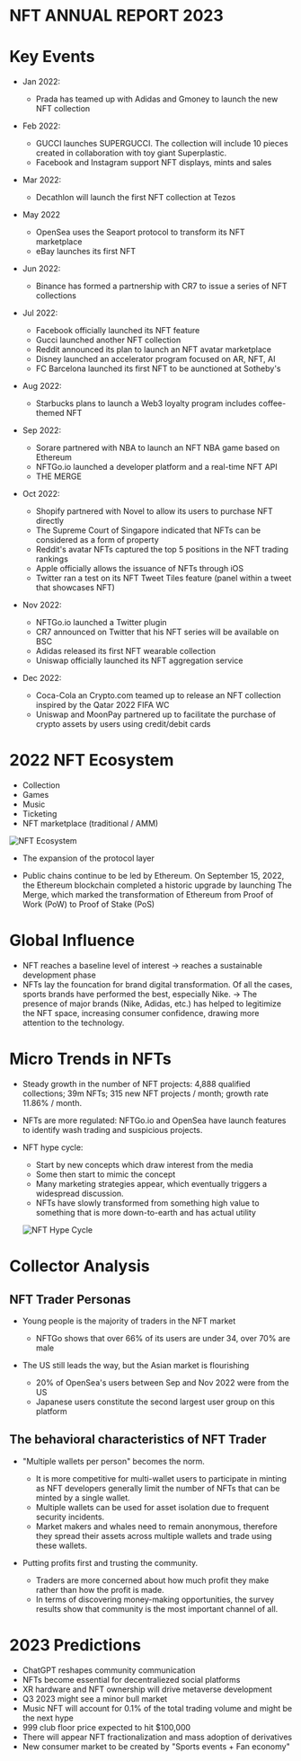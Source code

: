 <h1>NFT ANNUAL REPORT 2023</h1>

# Key Events

- Jan 2022:
  - Prada has teamed up with Adidas and Gmoney to launch the new NFT collection
- Feb 2022:
  - GUCCI launches SUPERGUCCI. The collection will include 10 pieces created in collaboration with toy giant Superplastic.
  - Facebook and Instagram support NFT displays, mints and sales
- Mar 2022:
  - Decathlon will launch the first NFT collection at Tezos
- May 2022
  - OpenSea uses the Seaport protocol to transform its NFT marketplace
  - eBay launches its first NFT
- Jun 2022:
  - Binance has formed a partnership with CR7 to issue a series of NFT collections
- Jul 2022:

  - Facebook officially launched its NFT feature
  - Gucci launched another NFT collection
  - Reddit announced its plan to launch an NFT avatar marketplace
  - Disney launched an accelerator program focused on AR, NFT, AI
  - FC Barcelona launched its first NFT to be aunctioned at Sotheby's

- Aug 2022:

  - Starbucks plans to launch a Web3 loyalty program includes coffee-themed NFT

- Sep 2022:

  - Sorare partnered with NBA to launch an NFT NBA game based on Ethereum
  - NFTGo.io launched a developer platform and a real-time NFT API
  - THE MERGE

- Oct 2022:
  - Shopify partnered with Novel to allow its users to purchase NFT directly
  - The Supreme Court of Singapore indicated that NFTs can be considered as a form of property
  - Reddit's avatar NFTs captured the top 5 positions in the NFT trading rankings
  - Apple officially allows the issuance of NFTs through iOS
  - Twitter ran a test on its NFT Tweet Tiles feature (panel within a tweet that showcases NFT)
- Nov 2022:

  - NFTGo.io launched a Twitter plugin
  - CR7 announced on Twitter that his NFT series will be available on BSC
  - Adidas released its first NFT wearable collection
  - Uniswap officially launched its NFT aggregation service

- Dec 2022:
  - Coca-Cola an Crypto.com teamed up to release an NFT collection inspired by the Qatar 2022 FIFA WC
  - Uniswap and MoonPay partnered up to facilitate the purchase of crypto assets by users using credit/debit cards

# 2022 NFT Ecosystem

- Collection
- Games
- Music
- Ticketing
- NFT marketplace (traditional / AMM)

![NFT Ecosystem](./imgs/NFT%20ecosystem.png)

- The expansion of the protocol layer

- Public chains continue to be led by Ethereum. On September 15, 2022, the Ethereum blockchain completed a historic upgrade by launching The Merge, which marked the transformation of Ethereum from Proof of Work (PoW) to Proof of Stake (PoS)

# Global Influence

- NFT reaches a baseline level of interest -> reaches a sustainable development phase
- NFTs lay the founcation for brand digital transformation. Of all the cases, sports brands have performed the best, especially Nike. -> The presence of major brands (Nike, Adidas, etc.) has helped to legitimize the NFT space, increasing consumer confidence, drawing more attention to the technology.

# Micro Trends in NFTs

- Steady growth in the number of NFT projects: 4,888 qualified collections; 39m NFTs; 315 new NFT projects / month; growth rate 11.86% / month.

- NFTs are more regulated: NFTGo.io and OpenSea have launch features to identify wash trading and suspicious projects.

- NFT hype cycle:

  - Start by new concepts which draw interest from the media
  - Some then start to mimic the concept
  - Many marketing strategies appear, which eventually triggers a widespread discussion.
  - NFTs have slowly transformed from something high value to something that is more down-to-earth and has actual utility

  ![NFT Hype Cycle](./imgs/NFT%20hype%20cycle.png)

# Collector Analysis

## NFT Trader Personas

- Young people is the majority of traders in the NFT market

  - NFTGo shows that over 66% of its users are under 34, over 70% are male

- The US still leads the way, but the Asian market is flourishing
  - 20% of OpenSea's users between Sep and Nov 2022 were from the US
  - Japanese users constitute the second largest user group on this platform

## The behavioral characteristics of NFT Trader

- "Multiple wallets per person" becomes the norm.

  - It is more competitive for multi-wallet users to participate in minting as NFT developers generally limit the number of NFTs that can be minted by a single wallet.
  - Multiple wallets can be used for asset isolation due to frequent security incidents.
  - Market makers and whales need to remain anonymous, therefore they spread their assets across multiple wallets and trade using these wallets.

- Putting profits first and trusting the community.
  - Traders are more concerned about how much profit they make rather than how the profit is made.
  - In terms of discovering money-making opportunities, the survey results show that community is the most important channel of all.

# 2023 Predictions

- ChatGPT reshapes community communication
- NFTs become essential for decentraliezed social platforms
- XR hardware and NFT ownership will drive metaverse development
- Q3 2023 might see a minor bull market
- Music NFT will account for 0.1% of the total trading volume and might be the next hype
- 999 club floor price expected to hit $100,000
- There will appear NFT fractionalization and mass adoption of derivatives
- New consumer market to be created by "Sports events + Fan economy"
